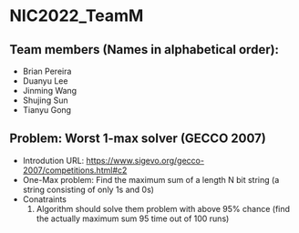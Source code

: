 # NIC2022_TeamM

## Team members (Names in alphabetical order):
- Brian Pereira
- Duanyu Lee
- Jinming Wang
- Shujing Sun
- Tianyu Gong

## Problem: Worst 1-max solver (GECCO 2007)
- Introdution URL: https://www.sigevo.org/gecco-2007/competitions.html#c2
- One-Max problem: Find the maximum sum of a length N bit string (a string consisting of only 1s and 0s)
- Conatraints
    1. Algorithm should solve them problem with above 95% chance (find the actually maximum sum 95 time out of 100 runs)
